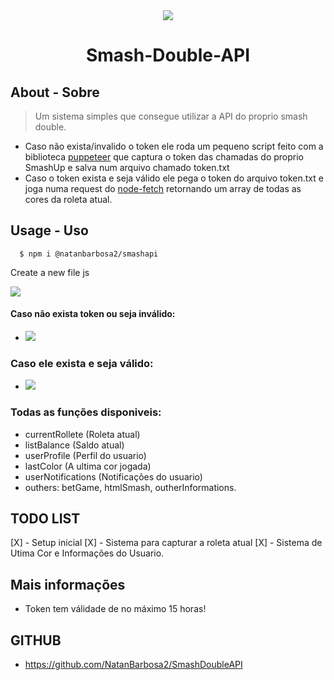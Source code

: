 <div align="center">
  <img src="https://www.smashup.com/includes/images/logo.png?=v0.2" />
  
  # Smash-Double-API
</div>

## About - Sobre

> Um sistema simples que consegue utilizar a API do proprio smash double.

- Caso não exista/invalido o token ele roda um pequeno script feito com a biblioteca [puppeteer](https://www.npmjs.com/package/puppeteer) que captura o token das chamadas do proprio SmashUp e salva num arquivo chamado token.txt
- Caso o token exista e seja válido ele pega o token do arquivo token.txt e joga numa request do [node-fetch](https://www.npmjs.com/package/node-fetch) retornando um array de todas as cores da roleta atual.

## Usage - Uso

```
  $ npm i @natanbarbosa2/smashapi
```

Create a new file js

<img src="https://user-images.githubusercontent.com/89656623/165782950-e160fa02-efc1-4057-8580-5cdfcee906be.png" />
     

#### Caso não exista token ou seja inválido:
- <img src="https://user-images.githubusercontent.com/89656623/165190180-4e997a18-4db5-4d03-90f7-9d781a94f4b6.png" />

### Caso ele exista e seja válido:
- <img src="https://user-images.githubusercontent.com/89656623/165190423-1a935fa1-69d1-49f3-a017-4ffff016d056.png" />


### Todas as funções disponiveis: 
- currentRollete (Roleta atual)
- listBalance (Saldo atual)
- userProfile (Perfil do usuario)
- lastColor (A ultima cor jogada)
- userNotifications (Notificações do usuario)
- outhers: betGame, htmlSmash, outherInformations.

## TODO LIST
[X] - Setup inicial
[X] - Sistema para capturar a roleta atual
[X] - Sistema de Utima Cor e Informações do Usuario.

## Mais informações
- Token tem válidade de no máximo 15 horas!

## GITHUB
- https://github.com/NatanBarbosa2/SmashDoubleAPI
